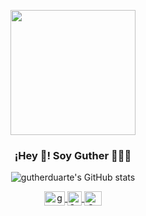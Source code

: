 <p align="center" width="300">
   <img align="center" width="200" src="https://avatars.githubusercontent.com/u/74472292?s=400&u=0a8aeed4129c8f673ce6d65535e1d56654f51cf0&v=4" />
   <h3 align="center">¡Hey 👋! Soy Guther 👨🏻‍💻</h3>
</p>

<div align="center">
   
   ![gutherduarte's GitHub stats](https://github-readme-stats.vercel.app/api?username=gutherduarte&show_icons=true&theme=onerdark)
   
</div>

<p align="center">
  <span style="width: 8px;"> </span>
   <a href="https://linkedin.com/in/gutherduarte/" target="blank">
    <img align="center" src="https://upload.wikimedia.org/wikipedia/commons/e/e9/Linkedin_icon.svg" alt="guther" height="23px" width="33px" />
  </a>
  <span style="width: 8px;"> </span>
  <a href="https://instagram.com/guther_duarte" target="blank">
    <img align="center" src="https://upload.wikimedia.org/wikipedia/commons/e/e7/Instagram_logo_2016.svg" alt="Canal de Instagram de guther_duarte" height="23px" width="23px" />
  </a>
  <span style="width: 8px;"> </span>
  <a href="https://twitter.com/gutherduarte" target="blank">
    <img align="center" src="https://upload.wikimedia.org/wikipedia/commons/thumb/6/6f/Logo_of_Twitter.svg/2491px-Logo_of_Twitter.svg.png" alt="Canal de Twitter de Guther" height="23px" width="28px" />
  </a>
</p>
